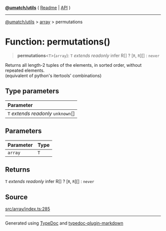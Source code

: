[**@umatch/utils**](../../README.md) ( [Readme](../../README.md) \| [API](../../API.md) )

---

[@umatch/utils](../../API.md) > [array](../README.md) > permutations

# Function: permutations()

> **permutations**\<`T`\>(`array`): `T` _extends_ _readonly_ infer R[] ? [`R`, `R`][] : `never`

Returns all length-2 tuples of the elements, in sorted order,
without repeated elements.<br>
(equivalent of python's itertools' combinations)

## Type parameters

| Parameter                            |
| :----------------------------------- |
| `T` _extends_ _readonly_ `unknown`[] |

## Parameters

| Parameter | Type |
| :-------- | :--- |
| `array`   | `T`  |

## Returns

`T` _extends_ _readonly_ infer R[] ? [`R`, `R`][] : `never`

## Source

[src/array/index.ts:285](https://github.com/umatch-oficial/utils/blob/1dcf13d/src/array/index.ts#L285)

---

Generated using [TypeDoc](https://typedoc.org/) and [typedoc-plugin-markdown](https://www.npmjs.com/package/typedoc-plugin-markdown)
